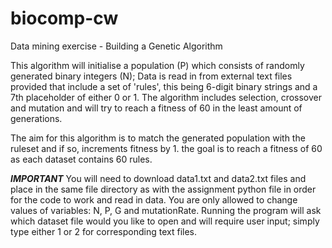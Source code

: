 # biocomp-cw
Data mining exercise - Building a Genetic Algorithm

This algorithm will initialise a population (P) which consists of randomly generated binary integers (N);
Data is read in from external text files provided that include a set of 'rules', this being 6-digit binary strings and a 7th placeholder of either 0 or 1.
The algorithm includes selection, crossover and mutation and will try to reach a fitness of 60 in the least amount of generations.

The aim for this algorithm is to match the generated population with the ruleset and if so, increments fitness by 1.
the goal is to reach a fitness of 60 as each dataset contains 60 rules.

***IMPORTANT***
You will need to download data1.txt and data2.txt files and place in the same file directory as with the assignment python file in order for the code to work and read in data.
You are only allowed to change values of variables: N, P, G and mutationRate.
Running the program will ask which dataset file would you like to open and will require user input; simply type either 1 or 2 for corresponding text files.
